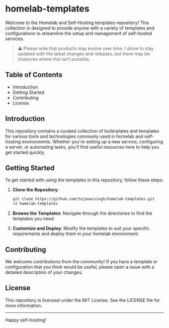 # homelab-templates

Welcome to the Homelab and Self-Hosting templates repository! This collection is designed to provide anyone with a variety of templates and configurations to streamline the setup and management of self-hosted services.

> ⚠️ Please note that products may evolve over time. I strive to stay updated with the latest changes and releases, but there may be instances where this isn’t possible.

## Table of Contents

- Introduction
- Getting Started
- Contributing
- License

## Introduction

This repository contains a curated collection of boilerplates and templates for various tools and technologies commonly used in homelab and self-hosting environments. Whether you're setting up a new service, configuring a server, or automating tasks, you'll find useful resources here to help you get started quickly.

## Getting Started

To get started with using the templates in this repository, follow these steps:

1. **Clone the Repository**:
    ```bash
    git clone https://github.com/tejaswisingh/homelab-templates.git
    cd homelab-templates
    ```

2. **Browse the Templates**: Navigate through the directories to find the templates you need.

3. **Customize and Deploy**: Modify the templates to suit your specific requirements and deploy them in your homelab environment.

## Contributing

We welcome contributions from the community! If you have a template or configuration that you think would be useful, please open a issue with a detailed description of your changes.

## License

This repository is licensed under the MIT License. See the LICENSE file for more information.

---

Happy self-hosting!
